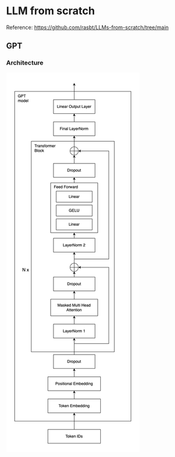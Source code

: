 # LLM from scratch

Reference: https://github.com/rasbt/LLMs-from-scratch/tree/main

## GPT

### Architecture

![](./assets/GPT_architecture.png)
